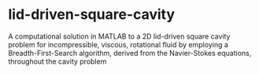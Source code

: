 # lid-driven-square-cavity
A computational solution in MATLAB to a 2D lid-driven square cavity problem for incompressible, viscous, rotational fluid by employing a Breadth-First-Search algorithm, derived from the Navier-Stokes equations, throughout the cavity   problem
